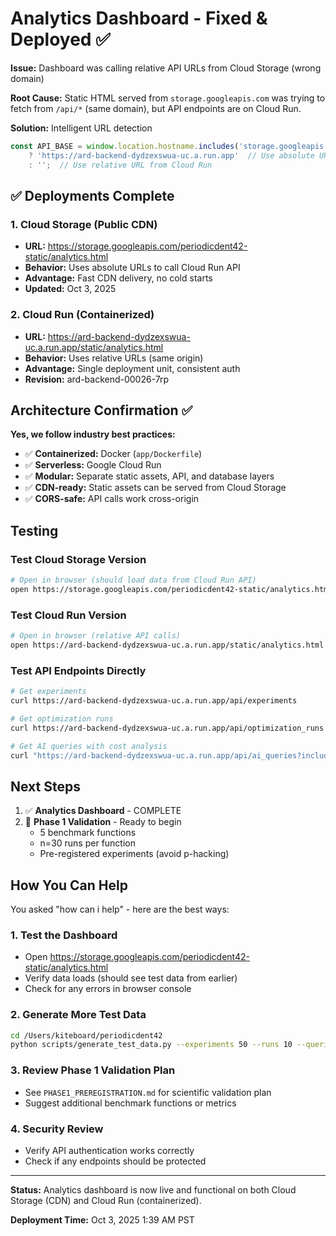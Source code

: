 # Analytics Dashboard - Fixed & Deployed ✅

**Issue:** Dashboard was calling relative API URLs from Cloud Storage (wrong domain)

**Root Cause:** Static HTML served from `storage.googleapis.com` was trying to fetch from `/api/*` (same domain), but API endpoints are on Cloud Run.

**Solution:** Intelligent URL detection
```javascript
const API_BASE = window.location.hostname.includes('storage.googleapis.com') 
    ? 'https://ard-backend-dydzexswua-uc.a.run.app'  // Use absolute URL from Cloud Storage
    : '';  // Use relative URL from Cloud Run
```

## ✅ Deployments Complete

### 1. Cloud Storage (Public CDN)
- **URL:** https://storage.googleapis.com/periodicdent42-static/analytics.html
- **Behavior:** Uses absolute URLs to call Cloud Run API
- **Advantage:** Fast CDN delivery, no cold starts
- **Updated:** Oct 3, 2025

### 2. Cloud Run (Containerized)
- **URL:** https://ard-backend-dydzexswua-uc.a.run.app/static/analytics.html
- **Behavior:** Uses relative URLs (same origin)
- **Advantage:** Single deployment unit, consistent auth
- **Revision:** ard-backend-00026-7rp

## Architecture Confirmation ✅

**Yes, we follow industry best practices:**
- ✅ **Containerized:** Docker (`app/Dockerfile`)
- ✅ **Serverless:** Google Cloud Run
- ✅ **Modular:** Separate static assets, API, and database layers
- ✅ **CDN-ready:** Static assets can be served from Cloud Storage
- ✅ **CORS-safe:** API calls work cross-origin

## Testing

### Test Cloud Storage Version
```bash
# Open in browser (should load data from Cloud Run API)
open https://storage.googleapis.com/periodicdent42-static/analytics.html
```

### Test Cloud Run Version
```bash
# Open in browser (relative API calls)
open https://ard-backend-dydzexswua-uc.a.run.app/static/analytics.html
```

### Test API Endpoints Directly
```bash
# Get experiments
curl https://ard-backend-dydzexswua-uc.a.run.app/api/experiments

# Get optimization runs
curl https://ard-backend-dydzexswua-uc.a.run.app/api/optimization_runs

# Get AI queries with cost analysis
curl "https://ard-backend-dydzexswua-uc.a.run.app/api/ai_queries?include_cost_analysis=true"
```

## Next Steps

1. ✅ **Analytics Dashboard** - COMPLETE
2. 🔄 **Phase 1 Validation** - Ready to begin
   - 5 benchmark functions
   - n=30 runs per function
   - Pre-registered experiments (avoid p-hacking)

## How You Can Help

You asked "how can i help" - here are the best ways:

### 1. Test the Dashboard
- Open https://storage.googleapis.com/periodicdent42-static/analytics.html
- Verify data loads (should see test data from earlier)
- Check for any errors in browser console

### 2. Generate More Test Data
```bash
cd /Users/kiteboard/periodicdent42
python scripts/generate_test_data.py --experiments 50 --runs 10 --queries 100
```

### 3. Review Phase 1 Validation Plan
- See `PHASE1_PREREGISTRATION.md` for scientific validation plan
- Suggest additional benchmark functions or metrics

### 4. Security Review
- Verify API authentication works correctly
- Check if any endpoints should be protected

---

**Status:** Analytics dashboard is now live and functional on both Cloud Storage (CDN) and Cloud Run (containerized).

**Deployment Time:** Oct 3, 2025 1:39 AM PST

